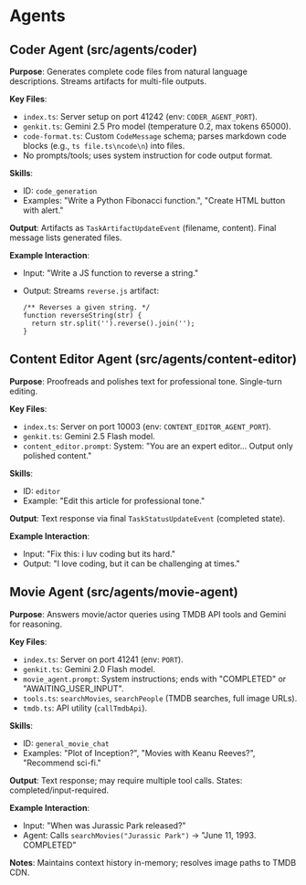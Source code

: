 # Agents

## Coder Agent (src/agents/coder)

**Purpose**: Generates complete code files from natural language descriptions. Streams artifacts for multi-file outputs.

**Key Files**:

- `index.ts`: Server setup on port 41242 (env: `CODER_AGENT_PORT`).
- `genkit.ts`: Gemini 2.5 Pro model (temperature 0.2, max tokens 65000).
- `code-format.ts`: Custom `CodeMessage` schema; parses markdown code blocks (e.g., ````ts file.ts\ncode\n````) into files.
- No prompts/tools; uses system instruction for code output format.

**Skills**:

- ID: `code_generation`
- Examples: "Write a Python Fibonacci function.", "Create HTML button with alert."

**Output**: Artifacts as `TaskArtifactUpdateEvent` (filename, content). Final message lists generated files.

**Example Interaction**:

- Input: "Write a JS function to reverse a string."
- Output: Streams `reverse.js` artifact:

  ```
  /** Reverses a given string. */
  function reverseString(str) {
    return str.split('').reverse().join('');
  }
  ```

## Content Editor Agent (src/agents/content-editor)

**Purpose**: Proofreads and polishes text for professional tone. Single-turn editing.

**Key Files**:

- `index.ts`: Server on port 10003 (env: `CONTENT_EDITOR_AGENT_PORT`).
- `genkit.ts`: Gemini 2.5 Flash model.
- `content_editor.prompt`: System: "You are an expert editor... Output only polished content."

**Skills**:

- ID: `editor`
- Example: "Edit this article for professional tone."

**Output**: Text response via final `TaskStatusUpdateEvent` (completed state).

**Example Interaction**:

- Input: "Fix this: i luv coding but its hard."
- Output: "I love coding, but it can be challenging at times."

## Movie Agent (src/agents/movie-agent)

**Purpose**: Answers movie/actor queries using TMDB API tools and Gemini for reasoning.

**Key Files**:

- `index.ts`: Server on port 41241 (env: `PORT`).
- `genkit.ts`: Gemini 2.0 Flash model.
- `movie_agent.prompt`: System instructions; ends with "COMPLETED" or "AWAITING_USER_INPUT".
- `tools.ts`: `searchMovies`, `searchPeople` (TMDB searches, full image URLs).
- `tmdb.ts`: API utility (`callTmdbApi`).

**Skills**:

- ID: `general_movie_chat`
- Examples: "Plot of Inception?", "Movies with Keanu Reeves?", "Recommend sci-fi."

**Output**: Text response; may require multiple tool calls. States: completed/input-required.

**Example Interaction**:

- Input: "When was Jurassic Park released?"
- Agent: Calls `searchMovies("Jurassic Park")` → "June 11, 1993. COMPLETED"

**Notes**: Maintains context history in-memory; resolves image paths to TMDB CDN.
